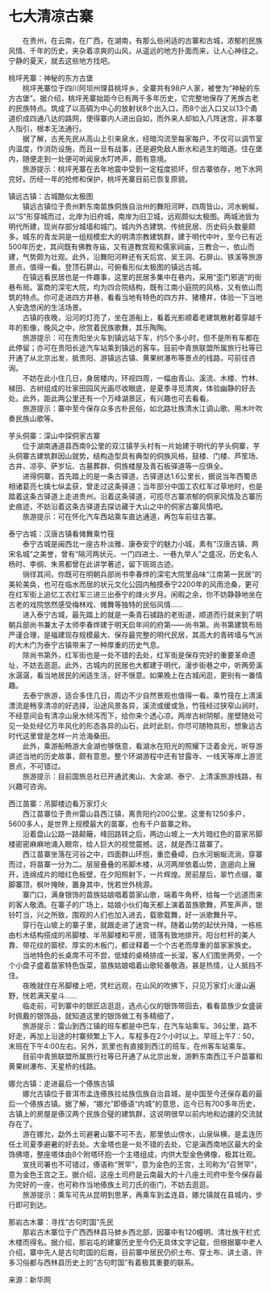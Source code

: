 # 七大清凉古寨  
  
&emsp;&emsp;在贵州，在云南，在广西，在湖南，有那么些闲适的古寨和古城，浓郁的民族风情、千年的历史，夹杂着凉爽的山风，从遥远的地方扑面而来，让人心神往之。宁静的夏天，就去这些地方找吧。  
  
桃坪羌寨：神秘的东方古堡  
&emsp;&emsp;桃坪羌寨位于四川阿坝州理县桃坪乡，全寨共有98户人家，被誉为“神秘的东方古堡”。据介绍，桃坪羌寨始距今已有两千多年历史，它完整地保存了羌族古老的民族特点。筑成了以高碉为中心的放射状8个出入口，而8个出入口又以13个甬道织成四通八达的路网，使得寨内人进出自如，而外来人却如入八阵迷宫，非本寨人指引，根本无法通行。  
&emsp;&emsp;据了解，古羌先民从高山上引来泉水，经暗沟流至每家每户，不仅可以调节室内温度，作消防设施，而且一旦有战事，还是避免敌人断水和逃生的暗道。住在堡内，随便走到一处便可听闻泉水叮咚声，颇有意境。  
&emsp;&emsp;旅游提示：桃坪羌寨在去年地震中受到一定程度损坏，但古寨依存，地下水网完好。历经一年的抢修和保护，桃坪羌寨目前已恢复原貌。  
  
镇远古镇：古城酷似太极图  
&emsp;&emsp;镇远古镇位于贵州黔东南苗族侗族自治州的舞阳河畔，四周皆山，河水蜿蜒，以“S”形穿城而过，北岸为旧府城，南岸为旧卫城，远观颇似太极图。两城池皆为明代所建，现尚存部分城墙和城门。城内外古建筑、传统民居、历史码头数量颇多。城东的青龙洞是一组规模宏大的明清宗教建筑群，建于明代中叶，至今已有近500年历史，其间既有佛教寺庙，又有道教宫观和儒家祠庙，三教合一，依山而建，气势颇为壮观。此外，沿舞阳河畔还有天后宫、吴王洞、石屏山、铁溪等旅游景点，值得一看。登顶石屏山，可俯看形似太极图的镇远古城。  
&emsp;&emsp;在镇远看民居也是一件趣事，这里的民居多集中在巷内，采用“歪门邪道”的街巷布局。富商的深宅大院，均为四合院结构，既有江南小庭院的风格，又有依山而筑的特点。你可走进四方井巷，看看当地有特色的四方井、猪槽井，体验一下当地人安逸悠闲的生活场景。  
&emsp;&emsp;古镇的夜晚，沿河的灯亮了，坐在游船上，看着光影顺着老建筑散射着穿越千年的影像，晚风之中，欣赏着民族歌舞，其乐陶陶。  
&emsp;&emsp;旅游提示：可在贵阳坐火车到镇远站下车，约5个多小时，但不是所有车都在此停留；亦可在贵阳长途汽车站乘到镇远的客车。目前中青旅联盟所属旅行社等已开通了从北京出发，抵贵阳、游镇远古镇、黄果树瀑布等景点的线路，可前往咨询。  
&emsp;&emsp;不妨在此小住几日，身居楼内，环视四周，一幅由青山、溪流、木楼、竹林、梯田、古树组成的壮家田园风光画尽收眼底，是夏季寻觅清爽，体验幽静的好去处。此外，距此两公里还有一个万峰湖景区，有兴趣也可去看看。  
&emsp;&emsp;旅游提示：寨中至今保存众多古朴民俗，如北路壮族清水江调山歌、用木叶吹奏民族山歌等。  
  
芋头侗寨：深山中探侗家古寨  
&emsp;&emsp;位于湖南通道县西南9公里的双江镇芋头村有一片始建于明代的芋头侗寨，芋头侗寨古建筑群因山就势，结构造型具有典型的侗族风格，鼓楼、门楼、芦笙场、古井、凉亭、萨岁坛、古墓葬群、侗族楼屋及青石板驿道等一应俱全。  
&emsp;&emsp;进得侗寨，首先踏上的是一条古驿道，古驿道达1.6公里长，据说当年西蜀丞相诸葛亮七擒七纵孟获，曾走过这条驿道；当年部分中国工农红军过草地时，也是踏着这条古驿道上走进贵州。沿着这条驿道，可揽尽古寨浓郁的侗家风情及古寨历史痕迹，不妨沿着这条古驿道去探访藏于大山之中的侗家古寨风情吧。  
&emsp;&emsp;旅游提示：可在怀化汽车西站乘车直达通道，再包车前往古寨。  
  
泰宁古城：汉唐古镇看傩舞乘竹筏  
&emsp;&emsp;泰宁古城是闽西北一座古朴淡雅、康泰安宁的魅力小城，素有“汉唐古镇、两宋名城”之美誉，曾有“隔河两状元、一门四进士、一巷九举人”之盛况，历史名人杨时、李纲、朱熹都曾在此讲学著述，留下斑斑古迹。  
&emsp;&emsp;徜徉其间，你既可在明朝兵部尚书李春烨的深宅大院里品味“江南第一民居”的美轮美奂，也可在临水而居的状元文化公园内触摸泰宁2200年的风雨沧桑，更可在红军街上追忆工农红军三进三出泰宁的烽火岁月。闲暇之余，你不妨静静地坐在古老的戏院悠然感受梅林戏、傩舞等独特的民俗风情……  
&emsp;&emsp;进入泰宁古城，最先踏上的就是一条青石铺路的老街道，顺道而行就来到了明朝兵部尚书兼太子太师李春烨建于明天启年间的府第——尚书第。尚书第建筑布局严谨合理，是福建现存规模最大、保存最完整的明代民居，其高大的青砖墙与气派的大木门为泰宁古镇带来了一种厚重的历史气息。  
&emsp;&emsp;除尚书第外，红军街也是一处不错的去处，红军街是保存完好的重要革命遗址，不妨去逛逛。此外，古城内的民居也大都建于明代，漫步街巷之中，听两旁溪水潺潺，看当地居民的闲适生活，好不惬意。如果晚上在古城闲逛，更别有一番情趣。  
&emsp;&emsp;去泰宁旅游，适合多住几日，周边不少自然景观也值得一看。乘竹筏在上清溪漂流是畅享清凉的好选择，沿途风景各异，溪流或缓或急，竹筏经过狭窄山涧时，不经意间会有清凉山泉水倾泻而下，给你来个透心凉。两岸古树阴郁，崖壁随处可见一处处经亿万年风化的形态各异的山石，此时此刻，你尽可随物具形，想象远古时代这里曾是怎样一片沧海桑田。  
&emsp;&emsp;此外，乘游船畅游大金湖也够惬意，看湖水在阳光的照耀下泛着金光，听导游讲述当地的历史故事，颇有意思。整个环湖游程中还有甘露寺、一线天等岸上游览景点，不可错过。  
&emsp;&emsp;旅游提示：目前国旅总社已开通武夷山、大金湖、泰宁、上清溪旅游线路，有兴趣可咨询。  
  
西江苗寨：吊脚楼边看万家灯火  
&emsp;&emsp;西江苗寨位于贵州雷山县西江镇，离贵阳约200公里。这里有1250多户，5600多人，是世界上规模最大的苗寨，也有千户苗寨之称。  
&emsp;&emsp;沿着盘山公路一路颠簸，峰回路转之后，两边山坡上一大片暗红色的苗家吊脚楼密密麻麻地涌入眼帘，给人巨大的视觉震撼。这，就是西江苗寨了。  
&emsp;&emsp;西江苗寨坐落在河谷之中，四面群山环抱，重峦叠嶂，白水河蜿蜒流淌，穿寨而过，将苗寨一分为二。层层叠叠的吊脚木楼，从河两岸依着山势，迤逦向上展开，连绵成片的暗红色板壁，在夕阳照射下，一片辉煌。房前屋后，翠竹点缀，寨脚寨顶，枫叶掩映，置身其中，恍若世外桃源。  
&emsp;&emsp;寨门口，满身银饰的苗族姑娘唱着苗家山歌，端着牛角杯，给每一个远道而来的客人敬酒。在寨子的广场上，姑娘小伙们每天都上演着苗族歌舞，芦笙声声，银铃叮当，兴之所致，围观的人们也加入进去，载歌载舞，好一派歌舞升平。  
&emsp;&emsp;穿行在山坡上的寨子里，就跟走进了迷宫一样。随着山势的起伏升降，一栋栋由杉木结构搭成的吊脚楼、半吊脚楼和平房，错落有致地排开。阳台栏杆的美人靠、带花纹的窗棂、厚实的木板门，都诠释着一个个古老而厚重的苗家家族史。  
&emsp;&emsp;当地特色的长桌席不可不尝，低矮的桌椅排成一长溜，客人们围坐两旁，一个个小盘子盛着苗家特色饭菜，苗族姑娘唱着山歌轮番敬酒，甚是热情，让人抵挡不住。  
&emsp;&emsp;夜晚就住在吊脚楼上吧，凭栏远观，在山风的吹拂下，只见万家灯火漫山遍野，恍若满天星斗……  
&emsp;&emsp;临走前，可到寨中的银匠店逛逛，选点心仪的银饰带回去，看看苗族少女盛装时佩戴的银饰品，就知道这里的银饰做工有多精细了，  
&emsp;&emsp;旅游提示：雷山到西江镇的班车都是中巴车，在汽车站乘车。36公里，路不好走，再加上沿途的村寨频繁上下人，车程多在2个小时以上。早班上午7：50，末班在下午4:00左右。另外，凯里也有直接到西江的班车，在州客车站乘车。  
&emsp;&emsp;目前中青旅联盟所属旅行社等已开通了从北京出发，游黔东南西江千户苗寨和黄果树瀑布、天星桥的线路。  
  
娜允古镇：走进最后一个傣族古镇  
&emsp;&emsp;娜允古镇位于普洱市孟连傣族拉祜族佤族自治县城，是中国至今还保存着的最后一个傣族古镇。据了解，“娜允”即傣语“内城”的意思，迄今已有700多年历史，古镇上的房屋是傣汉两个民族合璧的建筑群，这说明很早以前内地和边疆的交流就存在了。  
&emsp;&emsp;游在娜允，勐外土司避暑山寨不可不去，那里依山傍水，山泉纵横，是孟连历任土司夏季避暑的好去处。大金塔也是一处不错的去处，它是滇西南地区最大的金饰佛塔，整座塔体由8个附塔环抱一个主塔组成，内供大型金色佛像，极其壮观。  
&emsp;&emsp;宣抚司署也不可错过，傣语称“贺罕”，意为金色的王宫，土司称为“召贺罕”，意为金色王宫之王。据介绍，这座土司府是云南最大的十八座土司府中至今保存最为完好的一座，也可称作当地傣族土司刀氏的衙门，不妨去逛逛。  
&emsp;&emsp;旅游提示：乘车可先从昆明到思茅，再乘车到孟连县，娜允镇就在县城内，步行即可到达。  
  
那岩古木寨：寻找“古句町国”先民  
&emsp;&emsp;那岩古木寨位于广西西林县马蚌乡西北部，因寨中有120幢明、清壮族干栏式木楼而得名。据介绍，那岩屯的建寨历史至今仍无具体文字记载，但根据寨中老人介绍，寨中先人是古句町国的后裔，目前寨中居民仍织土布、穿土布、讲土语，许多习俗都与西林县历史上的“古句町国”有着极其重要的联系。  
  
来源：新华网 